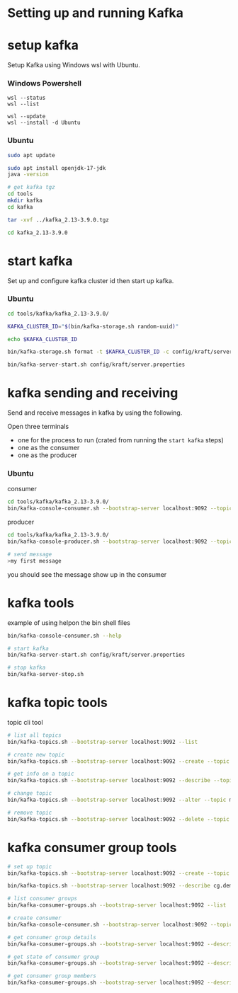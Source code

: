 Setting up and running Kafka
=====================================

# setup kafka
Setup Kafka using Windows wsl with Ubuntu.

### Windows Powershell
```shell
wsl --status
wsl --list

wsl --update
wsl --install -d Ubuntu
```


### Ubuntu
```bash
sudo apt update

sudo apt install openjdk-17-jdk
java -version

# get kafka tgz
cd tools
mkdir kafka
cd kafka

tar -xvf ../kafka_2.13-3.9.0.tgz

cd kafka_2.13-3.9.0
```

# start kafka
Set up and configure kafka cluster id then start up kafka.

### Ubuntu
```bash
cd tools/kafka/kafka_2.13-3.9.0/

KAFKA_CLUSTER_ID="$(bin/kafka-storage.sh random-uuid)"

echo $KAFKA_CLUSTER_ID

bin/kafka-storage.sh format -t $KAFKA_CLUSTER_ID -c config/kraft/server.properties

bin/kafka-server-start.sh config/kraft/server.properties
```


# kafka sending and receiving
Send and receive messages in kafka by using the following.

Open three terminals 
- one for the process to run (crated from running the `start kafka` steps)
- one as the consumer
- one as the producer


### Ubuntu
consumer
```bash
cd tools/kafka/kafka_2.13-3.9.0/
bin/kafka-console-consumer.sh --bootstrap-server localhost:9092 --topic my.first.topic
```

producer
```bash
cd tools/kafka/kafka_2.13-3.9.0/
bin/kafka-console-producer.sh --bootstrap-server localhost:9092 --topic my.first.topic

# send message
>my first message
```

you should see the message show up in the consumer


# kafka tools

example of using helpon the bin shell files
```bash
bin/kafka-console-consumer.sh --help

# start kafka
bin/kafka-server-start.sh config/kraft/server.properties

# stop kafka
bin/kafka-server-stop.sh
```

# kafka topic tools

topic cli tool

```bash
# list all topics
bin/kafka-topics.sh --bootstrap-server localhost:9092 --list

# create new topic
bin/kafka-topics.sh --bootstrap-server localhost:9092 --create --topic my.new.topic

# get info on a topic
bin/kafka-topics.sh --bootstrap-server localhost:9092 --describe --topic my.new.topic

# change topic
bin/kafka-topics.sh --bootstrap-server localhost:9092 --alter --topic my.new.topic --partitions 3

# remove topic
bin/kafka-topics.sh --bootstrap-server localhost:9092 --delete --topic my.new.topic
```


# kafka consumer group tools

```bash
# set up topic
bin/kafka-topics.sh --bootstrap-server localhost:9092 --create --topic cg.demo.topic --partitions 5

bin/kafka-topics.sh --bootstrap-server localhost:9092 --describe cg.demo.topic

# list consumer groups
bin/kafka-consumer-groups.sh --bootstrap-server localhost:9092 --list

# create consumer
bin/kafka-console-consumer.sh --bootstrap-server localhost:9092 --topic cg.demo.topic --group my.new.group

# get consumer group details
bin/kafka-consumer-groups.sh --bootstrap-server localhost:9092 --describe --group my.new.group

# get state of consumer group
bin/kafka-consumer-groups.sh --bootstrap-server localhost:9092 --describe --group my.new.group --state

# get consumer group members
bin/kafka-consumer-groups.sh --bootstrap-server localhost:9092 --describe --group my.new.group --members
```

















